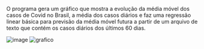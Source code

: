 O programa gera um gráfico que mostra a evolução da média móvel dos casos de Covid no Brasil, a média dos casos diários e faz uma regressão linear básica para previsão da média móvel futura a partir de um arquivo de texto que contém os casos diários dos últimos 60 dias.

![image](https://user-images.githubusercontent.com/25599308/202107557-bb6eb6db-037d-438f-9d13-5b45e375628a.png)
![grafico](https://user-images.githubusercontent.com/25599308/202361511-ea6bd94a-6186-4c2e-a2a2-b0669cb55e13.png)
